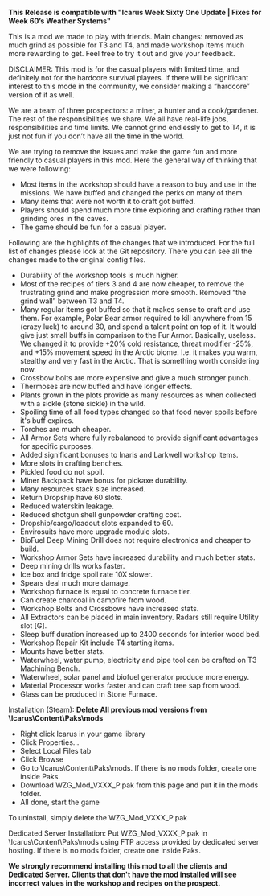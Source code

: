 **This Release is compatible with "Icarus Week Sixty One Update | Fixes for Week 60’s Weather Systems"**

This is a mod we made to play with friends. Main changes: removed as much grind as possible for T3 and T4, and made workshop items much more rewarding to get. Feel free to try it out and give your feedback.

DISCLAIMER: This mod is for the casual players with limited time, and definitely not for the hardcore survival players. If there will be significant interest to this mode in the community, we consider making a “hardcore” version of it as well. 

We are a team of three prospectors: a miner, a hunter and a cook/gardener. The rest of the responsibilities we share. We all have real-life jobs, responsibilities and time limits. We cannot grind endlessly to get to T4, it is just not fun if you don’t have all the time in the world.

We are trying to remove the issues and make the game fun and more friendly to casual players in this mod. Here the general way of thinking that we were following:

- Most items in the workshop should have a reason to buy and use in the missions. We have buffed and changed the perks on many of them.
- Many items that were not worth it to craft got buffed.
- Players should spend much more time exploring and crafting rather than grinding ores in the caves.
- The game should be fun for a casual player.

Following are the highlights of the changes that we introduced. For the full list of changes please look at the Git repository. There you can see all the changes made to the original config files.

- Durability of the workshop tools is much higher.
- Most of the recipes of tiers 3 and 4 are now cheaper, to remove the frustrating grind and make progression more smooth. Removed “the grind wall” between T3 and T4.
- Many regular items got buffed so that it makes sense to craft and use them. For example, Polar Bear armor required to kill anywhere from 15 (crazy luck) to around 30, and spend a talent point on top of it. It would give just small buffs in comparison to the Fur Armor. Basically, useless. We changed it to provide +20% cold resistance, threat modifier -25%, and +15% movement speed in the Arctic biome. I.e. it makes you warm, stealthy and very fast in the Arctic. That is something worth considering now.
- Crossbow bolts are more expensive and give a much stronger punch.
- Thermoses are now buffed and have longer effects.
- Plants grown in the plots provide as many resources as when collected with a sickle (stone sickle) in the wild.
- Spoiling time of all food types changed so that food never spoils before it's buff expires.
- Torches are much cheaper.
- All Armor Sets where fully rebalanced to provide significant advantages for specific purposes.
- Added significant bonuses to Inaris and Larkwell workshop items.
- More slots in crafting benches.
- Pickled food do not spoil.
- Miner Backpack have bonus for pickaxe durability.
- Many resources stack size increased.
- Return Dropship have 60 slots.
- Reduced waterskin leakage.
- Reduced shotgun shell gunpowder crafting cost.
- Dropship/cargo/loadout slots expanded to 60.
- Envirosuits have more upgrade module slots.
- BioFuel Deep Mining Drill does not require electronics and cheaper to build.
- Workshop Armor Sets have increased durability and much better stats.
- Deep mining drills works faster.
- Ice box and fridge spoil rate 10X slower.
- Spears deal much more damage.
- Workshop furnace is equal to concrete furnace tier.
- Can create charcoal in campfire from wood.
- Workshop Bolts and Crossbows have increased stats.
- All Extractors can be placed in main inventory. Radars still require Utility slot [G].
- Sleep buff duration increased up to 2400 seconds for interior wood bed.
- Workshop Repair Kit include T4 starting items.
- Mounts have better stats.
- Waterwheel, water pump, electricity and pipe tool can be crafted on T3 Machining Bench.
- Waterwheel, solar panel and biofuel generator produce more energy. 
- Material Processor works faster and can craft tree sap from wood.
- Glass can be produced in Stone Furnace.

Installation (Steam):
**Delete All previous mod versions from  \Icarus\Content\Paks\mods**

- Right click Icarus in your game library
- Click Properties...
- Select Local Files tab
- Click Browse
- Go to \Icarus\Content\Paks\mods. If there is no mods folder, create one inside Paks.
- Download WZG_Mod_VXXX_P.pak from this page and put it in the mods folder.
- All done, start the game

To uninstall, simply delete the WZG_Mod_VXXX_P.pak

Dedicated Server Installation:
Put WZG_Mod_VXXX_P.pak in \Icarus\Content\Paks\mods using FTP access provided by dedicated server hosting.
If there is no mods folder, create one inside Paks.


**We strongly recommend installing this mod to all the clients and Dedicated Server. Clients that don't have the mod installed will see incorrect values in the workshop and recipes on the prospect.**
